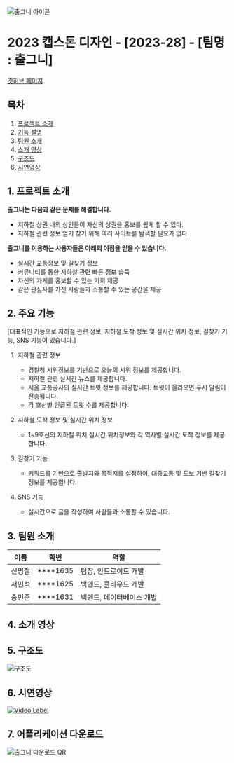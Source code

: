 ![출그니 아이콘](https://user-images.githubusercontent.com/82868004/229062163-f342fff0-e961-43a6-9185-0f6c0b3f9463.png)

# 2023 캡스톤 디자인 - [2023-28] - [팀명 : 출그니]

[깃허브 페이지](https://kookmin-sw.github.io/capstone-2023-28/)

## 목차

1. [프로젝트 소개](#1.-프로젝트-소개)
2. [기능 설명](#2.-주요-기능)
3. [팀원 소개](#3.-팀원-소개)
4. [소개 영상](#4.-소개-영상)
5. [구조도](#5.-구조도)
6. [시연영상](#6.-시연-영상)

## 1. 프로젝트 소개

**출그니는 다음과 같은 문제를 해결합니다.**
- 지하철 상권 내의 상인들이 자신의 상권을 홍보를 쉽게 할 수 있다.
- 지하철 관련 정보 얻기 찾기 위해 여러 사이트를 탐색할 필요가 없다.

**출그니를 이용하는 사용자들은 아래의 이점을 얻을 수 있습니다.**
- 실시간 교통정보 및 길찾기 정보 
- 커뮤니티를 통한 지하철 관련 빠른 정보 습득 
- 자신의 가게를 홍보할 수 있는 기회 제공
- 같은 관심사를 가진 사람들과 소통할 수 있는 공간을 제공


## 2. 주요 기능
[대표적인 기능으로 지하철 관련 정보, 지하철 도착 정보 및 실시간 위치 정보, 길찾기 기능, SNS 기능이 있습니다.]

1. 지하철 관련 정보
    - 경찰청 시위정보를 기반으로 오늘의 시위 정보를 제공합니다.
    - 지하철 관련 실시간 뉴스를 제공합니다.
    - 서울 교통공사의 실시간 트윗 정보를 제공합니다. 트윗이 올라오면 푸시 알림이 전송됩니다.
    - 각 호선별 언급된 트윗 수를 제공합니다.
    
2. 지하철 도착 정보 및 실시간 위치 정보
    - 1~9호선의 지하철 위치 실시간 위치정보와 각 역사별 실시간 도착 정보를 제공합니다.
    
3. 길찾기 기능
    - 키워드를 기반으로 출발지와 목적지를 설정하여, 대중교통 및 도보 기반 길찾기 정보를 제공합니다.
    
4. SNS 기능
    - 실시간으로 글을 작성하여 사람들과 소통할 수 있습니다.
    

## 3. 팀원 소개
|이름|학번|역할|
|------|---|---|
|신명철|****1635|팀장, 안드로이드 개발|
|서민석|****1625|백엔드, 클라우드 개발 |
|송민준|****1631|백엔드, 데이터베이스 개발|

## 4. 소개 영상

## 5. 구조도
![구조도](https://github.com/kookmin-sw/capstone-2023-28/assets/39481106/9a43aff3-1b6e-4517-bf4b-a2eb1d42e725)

## 6. 시연영상
[![Video Label](http://img.youtube.com/vi/ircUPDWF8c8/0.jpg)](https://youtu.be/ircUPDWF8c8?t=0s)

## 7. 어플리케이션 다운로드 
![출그니 다운로드 QR](https://github.com/kookmin-sw/capstone-2023-28/assets/82868004/8a4f5aee-3e51-4b9f-920d-2e9cd747ba0a)


